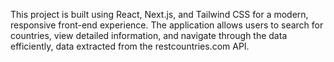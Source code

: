 This project is built using React, Next.js, and Tailwind CSS for a modern, responsive front-end experience.
The application allows users to search for countries, view detailed information, and navigate through the data efficiently, data extracted from the restcountries.com API.
